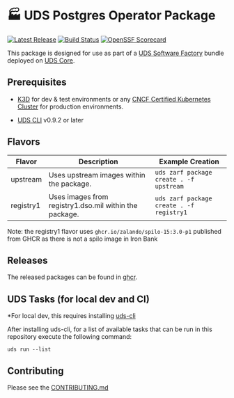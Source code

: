 # 🏭 UDS Postgres Operator Package

[![Latest Release](https://img.shields.io/github/v/release/defenseunicorns/uds-package-postgres-operator)](https://github.com/defenseunicorns/uds-package-postgres-operator/releases)
[![Build Status](https://img.shields.io/github/actions/workflow/status/defenseunicorns/uds-package-postgres-operator/tag-and-release.yaml)](https://github.com/defenseunicorns/uds-package-postgres-operator/actions/workflows/tag-and-release.yaml)
[![OpenSSF Scorecard](https://api.securityscorecards.dev/projects/github.com/defenseunicorns/uds-package-postgres-operator/badge)](https://api.securityscorecards.dev/projects/github.com/defenseunicorns/uds-package-postgres-operator)

This package is designed for use as part of a [UDS Software Factory](https://github.com/defenseunicorns/uds-software-factory) bundle deployed on [UDS Core](https://github.com/defenseunicorns/uds-core).

## Prerequisites

- [K3D](https://k3d.io/) for dev & test environments or any [CNCF Certified Kubernetes Cluster](https://www.cncf.io/training/certification/software-conformance/#logos) for production environments.

- [UDS CLI](https://github.com/defenseunicorns/uds-cli?tab=readme-ov-file#install) v0.9.2 or later

## Flavors

| Flavor | Description | Example Creation |
| ------ | ----------- | ---------------- |
| upstream | Uses upstream images within the package. | `uds zarf package create . -f upstream` |
| registry1 | Uses images from registry1.dso.mil within the package. | `uds zarf package create . -f registry1` |

Note: the registry1 flavor uses `ghcr.io/zalando/spilo-15:3.0-p1` published from GHCR as there is not a spilo image in Iron Bank

## Releases

The released packages can be found in [ghcr](https://github.com/defenseunicorns/uds-package-postgres-operator/pkgs/container/packages%2Fuds%2Fpostgres-operator).

## UDS Tasks (for local dev and CI)

*For local dev, this requires installing [uds-cli](https://github.com/defenseunicorns/uds-cli?tab=readme-ov-file#install)

After installing uds-cli, for a list of available tasks that can be run in this repository execute the following command:

`uds run --list`

## Contributing

Please see the [CONTRIBUTING.md](./CONTRIBUTING.md)
